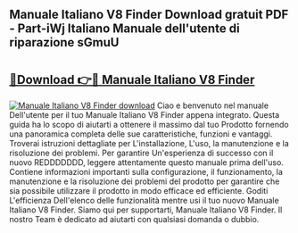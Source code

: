 ## Manuale Italiano V8 Finder Download gratuit PDF - Part-iWj Italiano Manuale dell'utente di riparazione sGmuU

# <h2><a href="http://dfbeuv5.blite.top/?on=Manuale+Italiano+V8+Finder">🔗Download 👉🔴 Manuale Italiano V8 Finder</a></h2>

[![Manuale Italiano V8 Finder download](https://i.imgur.com/lujVjoI.png)](http://dfbeuv5.blite.top/?on=Manuale+Italiano+V8+Finder)
Ciao e benvenuto nel manuale Dell'utente per il tuo Manuale Italiano V8 Finder appena integrato. Questa guida ha lo scopo di aiutarti a ottenere il massimo dal tuo Prodotto fornendo una panoramica completa delle sue caratteristiche, funzioni e vantaggi. Troverai istruzioni dettagliate per L'installazione, L'uso, la manutenzione e la risoluzione dei problemi. Per garantire Un'esperienza di successo con il nuovo REDDDDDDD, leggere attentamente questo manuale prima dell'uso. Contiene informazioni importanti sulla configurazione, il funzionamento, la manutenzione e la risoluzione dei problemi del prodotto per garantire che sia possibile utilizzare il prodotto in modo efficace ed efficiente. Goditi L'efficienza Dell'elenco delle funzionalità mentre usi il tuo nuovo Manuale Italiano V8 Finder. Siamo qui per supportarti, Manuale Italiano V8 Finder. Il nostro Team è dedicato ad aiutarti con qualsiasi domanda o dubbio.
